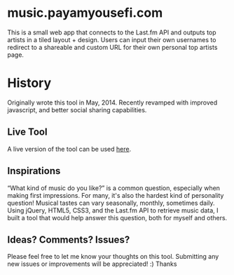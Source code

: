 # music.payamyousefi.com
This is a small web app that connects to the Last.fm API and outputs top artists in a tiled layout + design. Users can input their own usernames to redirect to a shareable and custom URL for their own personal top artists page.

# History
Originally wrote this tool in May, 2014. Recently revamped with improved javascript, and better social sharing capabilities.

## Live Tool
A live version of the tool can be used [here](http://music.payamyousefi.com/).

## Inspirations
“What kind of music do you like?” is a common question, especially when making first impressions. For many, it's also the hardest kind of personality question! Musical tastes can vary seasonally, monthly, sometimes daily. Using jQuery, HTML5, CSS3, and the Last.fm API to retrieve music data, I built a tool that would help answer this question, both for myself and others.

## Ideas? Comments? Issues?
Please feel free to let me know your thoughts on this tool. Submitting any new issues or improvements will be appreciated! :) Thanks
